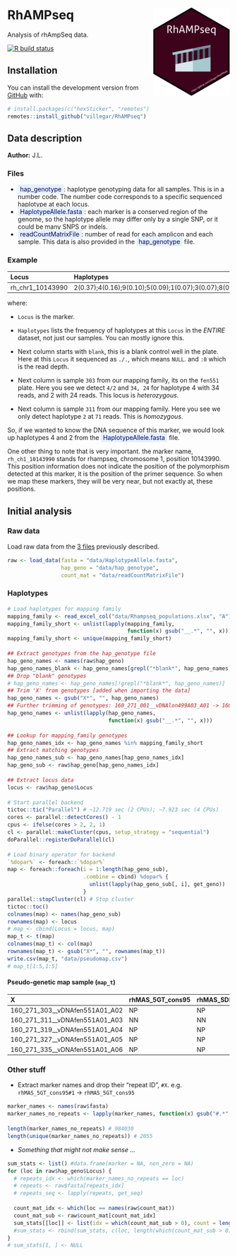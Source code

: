 
<!-- README.md is generated from README.Rmd. Please edit that file -->

# RhAMPseq <img src="https://raw.githubusercontent.com/villegar/RhAMPseq/master/inst/images/logo.png" alt="logo" align="right" height=200px/>

Analysis of rhAmpSeq data.

<!-- badges: start -->

[![R build
status](https://github.com/villegar/RhAMPseq/workflows/R-CMD-check/badge.svg)](https://github.com/villegar/RhAMPseq/actions)
<!-- badges: end -->

## Installation

<!-- You can install the released version of RhAMPseq from [CRAN](https://CRAN.R-project.org) with: -->

<!-- ``` r -->

<!-- install.packages("RhAMPseq") -->

<!-- ``` -->

<!-- And the development version from [GitHub](https://github.com/) with: -->

You can install the development version from
[GitHub](https://github.com/) with:

``` r
# install.packages(c("hexSticker", "remotes")
remotes::install_github("villegar/RhAMPseq")
```

## Data description

**Author:**
    J.L.

### Files

  - <span style="color: #03045e; background-color: #E5F1FF; padding: 2px 5px;">hap\_genotype</span>:
    haplotype genotyping data for all samples. This is in a number code.
    The number code corresponds to a specific sequenced haplotype at
    each
    locus.
  - <span style="color: #03045e; background-color: #E5F1FF; padding: 2px 5px;">HaplotypeAllele.fasta</span>:
    each marker is a conserved region of the genome, so the haplotype
    allele may differ only by a single SNP, or it could be many SNPS or
    indels.  
  - <span style="color: #03045e; background-color: #E5F1FF; padding: 2px 5px;">readCountMatrixFile</span>:
    number of read for each amplicon and each sample. This data is also
    provided in the
    <span style="color: #03045e; background-color: #E5F1FF; padding: 2px 5px;">hap\_genotype</span>
    file.

### Example

| Locus              | Haplotypes                                                                        | blank\_\_vDNAfen551A01\_A01 | 160\_271\_303\_\_vDNAfen551A01\_A02 | 160\_271\_311\_\_vDNAfen551A01\_A03 |
| :----------------- | :-------------------------------------------------------------------------------- | :-------------------------- | :---------------------------------- | :---------------------------------- |
| rh\_chr1\_10143990 | 2(0.37);4(0.16);9(0.10);5(0.09);1(0.07);3(0.07);8(0.05);13(0.04);6(0.03);7(0.03); | ./.:0                       | 4/2:34,24                           | 2/2:71                              |

where:

  - `Locus` is the marker.

  - `Haplotypes` lists the frequency of haplotypes at this `Locus` in
    the *ENTIRE* dataset, not just our samples. You can mostly ignore
    this.

  - Next column starts with `blank`, this is a blank control well in the
    plate. Here at this `Locus` it sequenced as `./.`, which means
    `NULL`. and `:0` which is the read depth.

  - Next column is sample `303` from our mapping family, its on the
    `fen551` plate. Here you see we detect `4/2` and `34, 24` for
    haplotype 4 with 34 reads, and 2 with 24 reads. This locus is
    *heterozygous*.

  - Next column is sample `311` from our mapping family. Here you see we
    only detect haplotype `2` at `71` reads. This is *homozygous*.

So, if we wanted to know the DNA sequence of this marker, we would look
up haplotypes 4 and 2 from the
<span style="color: #03045e; background-color: #E5F1FF; padding: 2px 5px;">HaplotypeAllele.fasta</span>
file.

One other thing to note that is very important. the marker name,
`rh_ch1_10143990` stands for rhampseq, chromosome 1, position 10143990.
This position information does not indicate the position of the
polymorphism detected at this marker, it is the position of the primer
sequence. So when we map these markers, they will be very near, but not
exactly at, these positions.

## Initial analysis

### Raw data

Load raw data from the [3 files](#files) previously described.

``` r
raw <- load_data(fasta = "data/HaplotypeAllele.fasta", 
                 hap_geno = "data/hap_genotype",
                 count_mat = "data/readCountMatrixFile")
```

### Haplotypes

``` r
# Load haplotypes for mapping family
mapping_family <- read_excel_col("data/Rhampseq_populations.xlsx", "A")
mapping_family_short <- unlist(lapply(mapping_family, 
                                      function(x) gsub("__.*", "", x)))
mapping_family_short <- unique(mapping_family_short)

## Extract genotypes from the hap_genotype file
hap_geno_names <- names(raw$hap_geno)
hap_geno_names_blank <- hap_geno_names[grepl("*blank*", hap_geno_names)]
## Drop "blank" genotypes
# hap_geno_names <- hap_geno_names[!grepl("*blank*", hap_geno_names)]
## Trim 'X' from genotypes [added when importing the data]
hap_geno_names <- gsub("X*", "", hap_geno_names)
## Further trimming of genotypes: 160_271_001__vDNAlon499A03_A01 -> 160_271_001
hap_geno_names <- unlist(lapply(hap_geno_names, 
                                function(x) gsub("__.*", "", x)))

## Lookup for mapping_family genotypes
hap_geno_names_idx <- hap_geno_names %in% mapping_family_short
## Extract matching genotypes
hap_geno_names_sub <- hap_geno_names[hap_geno_names_idx]
hap_geno_sub <- raw$hap_geno[hap_geno_names_idx]

## Extract locus data
locus <- raw$hap_geno$Locus

# Start parallel backend
tictoc::tic("Parallel") # ~12.719 sec (2 CPUs); ~7.923 sec (4 CPUs)
cores <- parallel::detectCores() - 1
cpus <- ifelse(cores > 2, 2, 1)
cl <- parallel::makeCluster(cpus, setup_strategy = "sequential")
doParallel::registerDoParallel(cl)

# Load binary operator for backend
`%dopar%` <- foreach::`%dopar%`
map <- foreach::foreach(i = 1:length(hap_geno_sub), 
                        .combine = cbind) %dopar% {
                          unlist(lapply(hap_geno_sub[, i], get_geno))
                        }
parallel::stopCluster(cl) # Stop cluster
tictoc::toc()
colnames(map) <- names(hap_geno_sub)
rownames(map) <- locus
# map <- cbind(Locus = locus, map)
map_t <- t(map)
colnames(map_t) <- col(map)
rownames(map_t) <- gsub("X*", "", rownames(map_t))
write.csv(map_t, "data/pseudomap.csv")
# map_t[1:5,1:5]
```

#### Pseudo-genetic map sample (`map_t`)

| X                                   | rhMAS\_5GT\_cons95 | rhMAS\_SDI\_p2\_AG11\_chr18\_30Mb | rhMAS\_SDI\_p3\_AGL11 | rhMAS\_SDI\_p4\_AGL11 | rhMAS\_5GT\_700 |
| :---------------------------------- | :----------------- | :-------------------------------- | :-------------------- | :-------------------- | :-------------- |
| 160\_271\_303\_\_vDNAfen551A01\_A02 | NP                 | NP                                | NP                    | NP                    | NN              |
| 160\_271\_311\_\_vDNAfen551A01\_A03 | NN                 | NN                                | NP                    | NP                    | NN              |
| 160\_271\_319\_\_vDNAfen551A01\_A04 | NP                 | NP                                | NN                    | NN                    | NN              |
| 160\_271\_327\_\_vDNAfen551A01\_A05 | NP                 | NP                                | NP                    | NP                    | NN              |
| 160\_271\_335\_\_vDNAfen551A01\_A06 | NP                 | NP                                | NP                    | NP                    | NN              |

### Other stuff

  - Extract marker names and drop their “repeat ID”, `#X`. e.g.
    `rhMAS_5GT_cons95#1` -\> `rhMAS_5GT_cons95`

<!-- end list -->

``` r
marker_names <- names(raw$fasta)
marker_names_no_repeats <- lapply(marker_names, function(x) gsub("#.*", "", x))

length(marker_names_no_repeats) # 984030
length(unique(marker_names_no_repeats)) # 2055
```

  - *Something that might not make sense …*

<!-- end list -->

``` r
sum_stats <- list() #data.frame(marker = NA, non_zero = NA)
for (loc in raw$hap_geno$Locus) {
  # repeats_idx <- which(marker_names_no_repeats == loc)
  # repeats <- raw$fasta[repeats_idx]
  # repeats_seq <- lapply(repeats, get_seq)
  
  count_mat_idx <- which(loc == names(raw$count_mat))
  count_mat_sub <- raw$count_mat[count_mat_idx]
  sum_stats[[loc]] <- list(idx = which(count_mat_sub > 0), count = length(unlist(count_mat_sub)))
  #sum_stats <- rbind(sum_stats, c(loc, length(which(count_mat_sub > 0))))
}
# sum_stats[1, ] <- NULL
```

